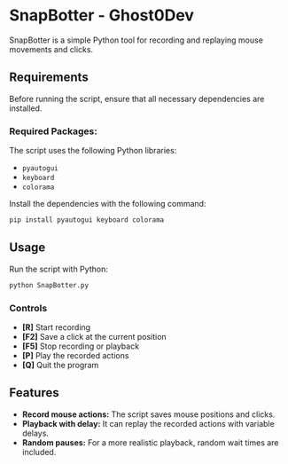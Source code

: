 # SnapBotter - Ghost0Dev

SnapBotter is a simple Python tool for recording and replaying mouse movements and clicks.

## Requirements
Before running the script, ensure that all necessary dependencies are installed.

### Required Packages:
The script uses the following Python libraries:
- `pyautogui`
- `keyboard`
- `colorama`

Install the dependencies with the following command:
```sh
pip install pyautogui keyboard colorama
```

## Usage
Run the script with Python:
```sh
python SnapBotter.py
```

### Controls
- **[R]** Start recording
- **[F2]** Save a click at the current position
- **[F5]** Stop recording or playback
- **[P]** Play the recorded actions
- **[Q]** Quit the program

## Features
- **Record mouse actions:** The script saves mouse positions and clicks.
- **Playback with delay:** It can replay the recorded actions with variable delays.
- **Random pauses:** For a more realistic playback, random wait times are included.

